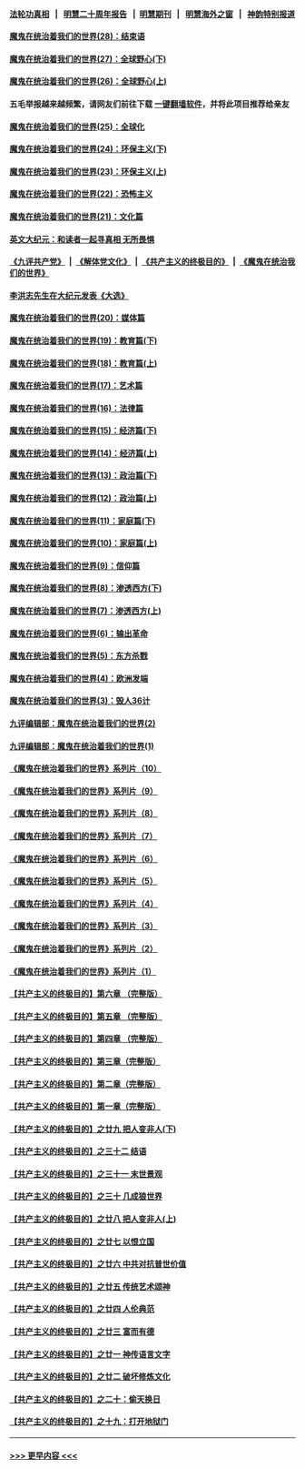 #### [法轮功真相](https://github.com/gfw-breaker/truth/blob/master/README.md?t=0) &nbsp;&nbsp;|&nbsp;&nbsp; [明慧二十周年报告](https://github.com/gfw-breaker/mh-reports/blob/master/README.md?t=0) &nbsp;&nbsp;|&nbsp;&nbsp;[明慧期刊](https://github.com/gfw-breaker/mh-qikan) &nbsp;&nbsp;|&nbsp;&nbsp; [明慧海外之窗](https://github.com/gfw-breaker/mh-news/blob/master/README.md?t=0) &nbsp;&nbsp;|&nbsp;&nbsp; [神韵特别报道](https://github.com/gfw-breaker/mh-news/blob/master/shenyun.md?t=0)
#### [魔鬼在统治着我们的世界(28)：结束语](../pages/nsc422/n10936246.md?t=06191551) 
#### [魔鬼在统治着我们的世界(27)：全球野心(下)](../pages/nsc422/n10928319.md?t=06191551) 
#### [魔鬼在统治着我们的世界(26)：全球野心(上)](../pages/nsc422/n10900318.md?t=06191551) 
#### 五毛举报越来越频繁，请网友们前往下载 [一键翻墙软件](https://github.com/gfw-breaker/ssr-accounts)，并将此项目推荐给亲友
#### [魔鬼在统治着我们的世界(25)：全球化](../pages/nsc422/n10788205.md?t=06191551) 
#### [魔鬼在统治着我们的世界(24)：环保主义(下)](../pages/nsc422/n10695307.md?t=06191551) 
#### [魔鬼在统治着我们的世界(23)：环保主义(上)](../pages/nsc422/n10688613.md?t=06191551) 
#### [魔鬼在统治着我们的世界(22)：恐怖主义](../pages/nsc422/n10614727.md?t=06191551) 
#### [魔鬼在统治着我们的世界(21)：文化篇](../pages/nsc422/n10597706.md?t=06191551) 
#### [英文大纪元：和读者一起寻真相 无所畏惧](../pages/nsc422/n12542027.md?t=06191551) 
#### [《九评共产党》](https://github.com/begood0513/9ping.md/blob/master/README.md) &nbsp;|&nbsp; [《解体党文化》](../../../../jtdwh.md/blob/master/README.md)  &nbsp;|&nbsp; [《共产主义的终极目的》](../../../../gczydzjmd.md/blob/master/README.md) &nbsp;|&nbsp; [《魔鬼在统治我们的世界》](../../../../mgztzwmdsj.md/blob/master/README.md) 
#### [李洪志先生在大纪元发表《大选》](../pages/nsc422/n12534746.md?t=06191551) 
#### [魔鬼在统治着我们的世界(20)：媒体篇](../pages/nsc422/n10586579.md?t=06191551) 
#### [魔鬼在统治着我们的世界(19)：教育篇(下)](../pages/nsc422/n10564808.md?t=06191551) 
#### [魔鬼在统治着我们的世界(18)：教育篇(上)](../pages/nsc422/n10526970.md?t=06191551) 
#### [魔鬼在统治着我们的世界(17)：艺术篇](../pages/nsc422/n10499093.md?t=06191551) 
#### [魔鬼在统治着我们的世界(16)：法律篇](../pages/nsc422/n10485969.md?t=06191551) 
#### [魔鬼在统治着我们的世界(15)：经济篇(下)](../pages/nsc422/n10469975.md?t=06191551) 
#### [魔鬼在统治着我们的世界(14)：经济篇(上)](../pages/nsc422/n10457370.md?t=06191551) 
#### [魔鬼在统治着我们的世界(13)：政治篇(下)](../pages/nsc422/n10448270.md?t=06191551) 
#### [魔鬼在统治着我们的世界(12)：政治篇(上)](../pages/nsc422/n10444576.md?t=06191551) 
#### [魔鬼在统治着我们的世界(11)：家庭篇(下)](../pages/nsc422/n10440961.md?t=06191551) 
#### [魔鬼在统治着我们的世界(10)：家庭篇(上)](../pages/nsc422/n10435448.md?t=06191551) 
#### [魔鬼在统治着我们的世界(9)：信仰篇](../pages/nsc422/n10432159.md?t=06191551) 
#### [魔鬼在统治着我们的世界(8)：渗透西方(下)](../pages/nsc422/n10429603.md?t=06191551) 
#### [魔鬼在统治着我们的世界(7)：渗透西方(上)](../pages/nsc422/n10426013.md?t=06191551) 
#### [魔鬼在统治着我们的世界(6)：输出革命](../pages/nsc422/n10421536.md?t=06191551) 
#### [魔鬼在统治着我们的世界(5)：东方杀戮](../pages/nsc422/n10417707.md?t=06191551) 
#### [魔鬼在统治着我们的世界(4)：欧洲发端](../pages/nsc422/n10414890.md?t=06191551) 
#### [魔鬼在统治着我们的世界(3)：毁人36计](../pages/nsc422/n10411583.md?t=06191551) 
#### [九评编辑部：魔鬼在统治着我们的世界(2)](../pages/nsc422/n10410036.md?t=06191551) 
#### [九评编辑部：魔鬼在统治着我们的世界(1)](../pages/nsc422/n10406825.md?t=06191551) 
#### [《魔鬼在统治着我们的世界》系列片（10）](../pages/nsc422/n12292670.md?t=06191551) 
#### [《魔鬼在统治着我们的世界》系列片（9）](../pages/nsc422/n12290859.md?t=06191551) 
#### [《魔鬼在统治着我们的世界》系列片（8）](../pages/nsc422/n12287445.md?t=06191551) 
#### [《魔鬼在统治着我们的世界》系列片（7）](../pages/nsc422/n12283425.md?t=06191551) 
#### [《魔鬼在统治着我们的世界》系列片（6）](../pages/nsc422/n12282314.md?t=06191551) 
#### [《魔鬼在统治着我们的世界》系列片（5）](../pages/nsc422/n12281419.md?t=06191551) 
#### [《魔鬼在统治着我们的世界》系列片（4）](../pages/nsc422/n12274024.md?t=06191551) 
#### [《魔鬼在统治着我们的世界》系列片（3）](../pages/nsc422/n12271322.md?t=06191551) 
#### [《魔鬼在统治着我们的世界》系列片（2）](../pages/nsc422/n12269049.md?t=06191551) 
#### [《魔鬼在统治着我们的世界》系列片（1）](../pages/nsc422/n12267575.md?t=06191551) 
#### [【共产主义的终极目的】第六章 （完整版）](../pages/nsc422/n11428913.md?t=06191551) 
#### [【共产主义的终极目的】第五章 （完整版）](../pages/nsc422/n11428912.md?t=06191551) 
#### [【共产主义的终极目的】第四章 （完整版）](../pages/nsc422/n11428907.md?t=06191551) 
#### [【共产主义的终极目的】第三章（完整版）](../pages/nsc422/n11428848.md?t=06191551) 
#### [【共产主义的终极目的】第二章（完整版）](../pages/nsc422/n11428831.md?t=06191551) 
#### [【共产主义的终极目的】第一章（完整版）](../pages/nsc422/n11417651.md?t=06191551) 
#### [【共产主义的终极目的】之廿九 把人变非人(下)](../pages/nsc422/n11344140.md?t=06191551) 
#### [【共产主义的终极目的】之三十二 结语](../pages/nsc422/n11360535.md?t=06191551) 
#### [【共产主义的终极目的】之三十一 末世景观](../pages/nsc422/n11351129.md?t=06191551) 
#### [【共产主义的终极目的】之三十 几成狼世界](../pages/nsc422/n11348280.md?t=06191551) 
#### [【共产主义的终极目的】之廿八 把人变非人(上)](../pages/nsc422/n11340492.md?t=06191551) 
#### [【共产主义的终极目的】之廿七 以恨立国](../pages/nsc422/n11336944.md?t=06191551) 
#### [【共产主义的终极目的】之廿六 中共对抗普世价值](../pages/nsc422/n11324785.md?t=06191551) 
#### [【共产主义的终极目的】之廿五 传统艺术颂神](../pages/nsc422/n11296396.md?t=06191551) 
#### [【共产主义的终极目的】之廿四 人伦典范](../pages/nsc422/n11296397.md?t=06191551) 
#### [【共产主义的终极目的】之廿三 富而有德](../pages/nsc422/n11283598.md?t=06191551) 
#### [【共产主义的终极目的】之廿一 神传语言文字](../pages/nsc422/n11263265.md?t=06191551) 
#### [【共产主义的终极目的】之廿二 破坏修炼文化](../pages/nsc422/n11245728.md?t=06191551) 
#### [【共产主义的终极目的】之二十：偷天换日](../pages/nsc422/n11238846.md?t=06191551) 
#### [【共产主义的终极目的】之十九：打开地狱门](../pages/nsc422/n11206376.md?t=06191551) 

----
#### [ >>> 更早内容 <<< ](../indexes/nsc422-earlier.md)
